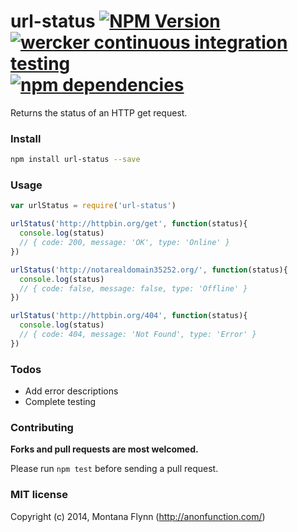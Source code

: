 # url-status [![NPM Version](http://img.shields.io/npm/v/url-status.svg?style=flat-square)](https://www.npmjs.org/package/url-status) [![wercker continuous integration testing](http://img.shields.io/wercker/ci/546b83aba60c33c27c02add4.svg?style=flat-square)](https://app.wercker.com/project/bykey/a03b296af33a18ae4518deab0ffba57e) [![npm dependencies](http://img.shields.io/david/montanaflynn/url-status.svg?style=flat-square)](https://david-dm.org/montanaflynn/url-status)

Returns the status of an HTTP get request.

### Install

```sh
npm install url-status --save
```

### Usage

```js
var urlStatus = require('url-status')

urlStatus('http://httpbin.org/get', function(status){
  console.log(status)
  // { code: 200, message: 'OK', type: 'Online' }
})

urlStatus('http://notarealdomain35252.org/', function(status){
  console.log(status)
  // { code: false, message: false, type: 'Offline' }
})

urlStatus('http://httpbin.org/404', function(status){
  console.log(status)
  // { code: 404, message: 'Not Found', type: 'Error' }
})
```

### Todos

- Add error descriptions
- Complete testing

### Contributing

__Forks and pull requests are most welcomed.__

Please run `npm test` before sending a pull request. 

### MIT license

Copyright (c) 2014, Montana Flynn (http://anonfunction.com/)
